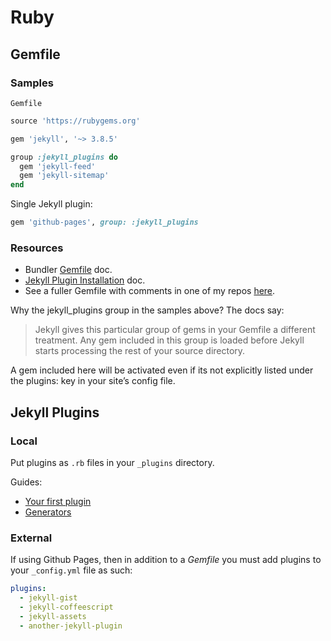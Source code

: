 # Ruby

## Gemfile


### Samples

`Gemfile`

```ruby
source 'https://rubygems.org'

gem 'jekyll', '~> 3.8.5'

group :jekyll_plugins do
  gem 'jekyll-feed'
  gem 'jekyll-sitemap'
end
```

Single Jekyll plugin:

```ruby
gem 'github-pages', group: :jekyll_plugins
```

### Resources

- Bundler [Gemfile](https://bundler.io/v1.5/gemfile.html) doc.
- [Jekyll Plugin Installation](https://jekyllrb.com/docs/plugins/installation/) doc.
- See a fuller Gemfile with comments in one of my repos [here](https://github.com/MichaelCurrin/jekyll-blog-demo/blob/master/Gemfile).

Why the jekyll_plugins group in the samples above? The docs say:

> Jekyll gives this particular group of gems in your Gemfile a different treatment. Any gem included in this group is loaded before Jekyll starts processing the rest of your source directory.

A gem included here will be activated even if its not explicitly listed under the plugins: key in your site’s config file.

## Jekyll Plugins

### Local

Put plugins as `.rb` files in your `_plugins` directory.

Guides:
- [Your first plugin](https://jekyllrb.com/docs/plugins/your-first-plugin/)
- [Generators](https://jekyllrb.com/docs/plugins/generators/)

### External

If using Github Pages, then in addition to a _Gemfile_ you must add plugins to your `_config.yml` file as such:

```yml
plugins:
  - jekyll-gist
  - jekyll-coffeescript
  - jekyll-assets
  - another-jekyll-plugin
```

